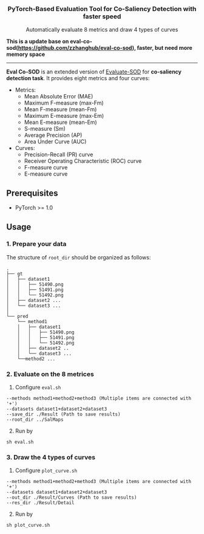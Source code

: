 <!-- PROJECT LOGO -->
<br />
<p align="center">
  <h3 align="center">PyTorch-Based Evaluation Tool for Co-Saliency Detection with faster speed</h3>
  <p align="center">
    Automatically evaluate 8 metrics and draw 4 types of curves
  </p>
</p>

**This is a update base on eval-co-sod(https://github.com/zzhanghub/eval-co-sod), faster, but need more memory space**
***
**Eval Co-SOD** is an extended version of [Evaluate-SOD](https://github.com/Hanqer/Evaluate-SOD) for **co-saliency detection task**.
It provides eight metrics and four curves:
* Metrics:
    * Mean Absolute Error (MAE)
	* Maximum F-measure (max-Fm)
	* Mean F-measure (mean-Fm)
	* Maximum E-measure (max-Em)
	* Mean E-measure (mean-Em)
	* S-measure (Sm)
	* Average Precision (AP)
	* Area Under Curve (AUC)
* Curves:
	* Precision-Recall (PR) curve
	* Receiver Operating Characteristic (ROC) curve
	* F-measure curve
	* E-measure curve


## Prerequisites
* PyTorch >= 1.0


## Usage

### 1. Prepare your data
The structure of `root_dir` should be organized as follows:
```
.
├── gt
│   ├── dataset1
│   │   ├── 51490.png
│   │   ├── 51491.png
│   │   └── 51492.png
│   ├── dataset2 ...
│   └── dataset3 ...
│ 
└── pred
    └── method1
    │   ├── dataset1
    │   │   ├── 51490.png
    │   │   ├── 51491.png
    │   │   └── 51492.png
    │   ├── dataset2 ..
    │   └── dataset3 ...
    └──method2 ...
```

### 2. Evaluate on the 8 metrices
1. Configure `eval.sh`
```shell
--methods method1+method2+method3 (Multiple items are connected with '+')
--datasets dataset1+dataset2+dataset3
--save_dir ./Result (Path to save results)
--root_dir ../SalMaps
```

2. Run by
```
sh eval.sh
```

### 3. Draw the 4 types of curves
1. Configure `plot_curve.sh`
```shell
--methods method1+method2+method3 (Multiple items are connected with '+')
--datasets dataset1+dataset2+dataset3
--out_dir ./Result/Curves (Path to save results)
--res_dir ./Result/Detail
```

2. Run by
```
sh plot_curve.sh
```
